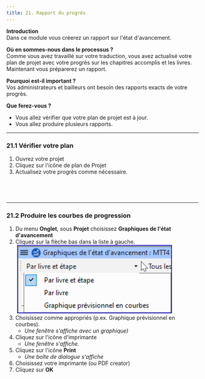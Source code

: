 ```yaml
---
title: 21. Rapport du progrès
---
```

**Introduction**  
Dans ce module vous créerez un rapport sur l'état d'avancement.

**Où en sommes-nous dans le processus ?**  
Comme vous avez travaillé sur votre traduction, vous avez actualisé votre plan de projet avec votre progrès sur les chapitres accomplis et les livres. Maintenant vous préparerez un rapport.

**Pourquoi est-il important ?**  
Vos administrateurs et bailleurs ont besoin des rapports exacts de votre progrès.

**Que ferez-vous ?** 
-  Vous allez vérifier que votre plan de projet est à jour.
-  Vous allez produire plusieurs rapports.

----
### 21.1 Vérifier votre plan

1.  Ouvrez votre projet
1.  Cliquez sur l'icône de plan de Projet
1.  Actualisez votre progrès comme nécessaire.


 
-----

----
### 21.2 Produire les courbes de progression

1.  Du menu **Onglet**, sous **Projet** choisissez **Graphiques de l'état d'avancement**
1.  Cliquez sur la flèche bas dans la liste à gauche.  
    ![](../media/37b4f7cb0fc18d7ae7fe2ffb0f946c33.png)
1.  Choisissez comme appropriés (p.ex. Graphique prévisionnel en courbes).  
     -  *Une fenêtre s'affiche avec un graphique)*
1.  Cliquez sur l'icône d'imprimante  
     -  *Une fenêtre s'affiche.*
1.  Cliquez sur l'icône **Print**  
     -  *Une boîte de dialogue s'affiche*
1.  Choisissez votre imprimante (ou PDF creator)
1.  Cliquez sur **OK**
